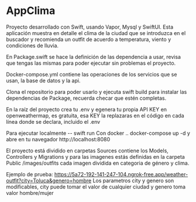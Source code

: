 # AppClima
Proyecto desarrollado con Swift, usando Vapor, Mysql y SwiftUI. Esta aplicación muestra en detalle el clima de la ciudad que se introduzca en el buscador y recomienda un outfit de acuerdo a temperatura, viento y condiciones de lluvia.

En Package.swift se hace la definición de las dependencia a usar, revisa que tengas las mismas para poder ejecutar sin problemas el proyecto.

Docker-compose.yml contiene las operaciones de los servicios que se usan, la base de datos y la api.

Clona el repositorio para poder usarlo y ejecuta swift build para instalar las dependencias de Package, recuerda checar que estén completas.

En la raíz del proyecto crea tu .env y egenera tu propia API KEY en openweathermap, es gratuita, esa KEY la replazaras en el código en cada línea donde se declara, incluido el .env

Para ejecutar localmente -- swift run
Con docker .. docker-compose up -d y abre en tu navegador http://localhost:8080

El proyecto está dividido en carpetas
Sources contiene los Models, Controllers y Migrations y para las imagenes estás definidas en la carpeta Public /images/outfits cada imagen dividida en categoria de género y clima.

Ejemplo de prueba: https://5a72-192-141-247-104.ngrok-free.app/weather-outfit?city=Toluca&genero=hombre
Los parametros city y genero son modificables, city puede tomar el valor de cualquier ciudad y genero toma valor hombre/mujer 
